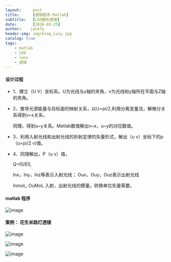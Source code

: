 ```yaml
---
layout:     post
title:      [透镜程序-Matlab]
subtitle:   [LED整形透镜]
date:       [2016-03-25]
author:    jackfy
header-img: img/blog_Lucy.jpg
catalog: true
tags:
    - matlab
    - LED
    - lens
    - 透镜
---
```

#### 设计过程


- 1、建立（U V）坐标系。U为光线与y轴的夹角，v为光线和y轴所在平面与Z轴的夹角。

- 2、推导光源能量与目标面的映射关系，以U=pi/2,利用分离变量法，解微分关系得到v~x关系，

     同理，得到u~y关系。Matlab数值解出v~x，u~y的对应数值。

- 3、利用入射光线和出射光线的折射定律的矢量形式，解出（u v）坐标下的p（u=pi/2 v)值。

- 4、同理解出，P（u v）值，

     Q=I0/E0,

     Inx，Iny，Inz等表示入射光线；
     Oux，Ouy，Ouz表示出射光线

     InmoL, OuMoL 入射，出射光线的模量。转换单位矢量需要。
     
#### matlab 程序

![image](https://github.com/Opticscloudend/opticscloudend.github.io/assets/131378528/f1df26bf-6d76-49e9-ad6d-048a5a567fe1)
 
#### 案例： 花生米路灯透镜

![image](https://github.com/Opticscloudend/opticscloudend.github.io/assets/131378528/a799e9a2-0179-4496-8a27-68dbde75f495)

![image](https://github.com/Opticscloudend/opticscloudend.github.io/assets/131378528/29433955-9bcd-44cf-b7a3-ac8d4edc7e85)

![image](https://github.com/Opticscloudend/opticscloudend.github.io/assets/131378528/8ec86afa-fff2-4d3c-9007-209beda0524a)
